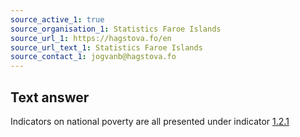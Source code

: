 ```yaml
---
source_active_1: true
source_organisation_1: Statistics Faroe Islands
source_url_1: https://hagstova.fo/en
source_url_text_1: Statistics Faroe Islands
source_contact_1: jogvanb@hagstova.fo
---
```

## Text answer  
Indicators on national poverty are all presented under indicator [1.2.1](https://sdg.hagstova.fo/sdg-site/en/1-2-1/)

